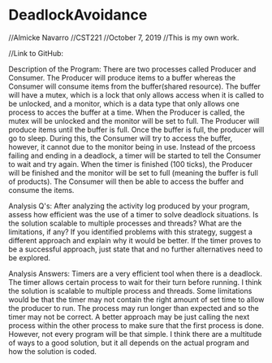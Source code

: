 # DeadlockAvoidance 

//Almicke Navarro 
//CST221 
//October 7, 2019 
//This is my own work. 

//Link to GitHub: 

Description of the Program: There are two processes called Producer and Consumer. The Producer will produce items  to a buffer whereas the Consumer will consume items from the buffer(shared resource). The buffer will have a mutex, which is a lock that only allows access when it is called to be unlocked, and a monitor, which is a data type that only allows one process to acces the buffer at a time. When the Producer is called, the mutex will be unlocked and the monitor will be set to full. The Producer will produce items until the buffer is full. Once the buffer is full, the producer will go to sleep. During this, the Consumer will try to access the buffer, however, it cannot due to the monitor being in use. Instead of the prcoess failing and ending in a deadlock, a timer will be started to tell the Consumer to wait and try again. When the timer is finished (100 ticks), the Producer will be finished and the monitor will be set to full (meaning the buffer is full of products). The Consumer will then be able to access the buffer and consume the items.

Analysis Q's: After analyzing the activity log produced by your program, assess how efficient was the use of a timer to solve deadlock situations. Is the solution scalable to multiple processes and threads? What are the limitations, if any? If you identified problems with this strategy, suggest a different approach and explain why it would be better. If the timer proves to be a successful approach, just state that and no further alternatives need to be explored.

Analysis Answers: Timers are a very efficient tool when there is a deadlock. The timer allows certain process to wait for their turn before running. I think the solution is scalable to multiple process and threads. Some limitations would be that the timer may not contain the right amount of set time to allow the producer to run. The process may run longer than expected and so the timer may not be correct. A better approach may be just calling the next process within the other process to make sure that the first process is done. However, not every program will be that simple. I think there are a multitude of ways to a good solution, but it all depends on the actual program and how the solution is coded. 
